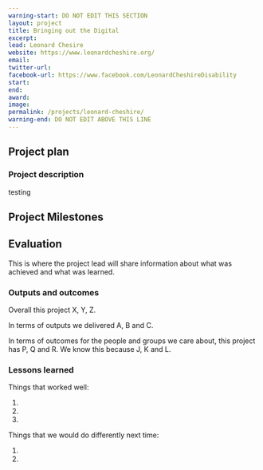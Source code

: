 ```yaml
---
warning-start: DO NOT EDIT THIS SECTION
layout: project
title: Bringing out the Digital
excerpt: 
lead: Leonard Chesire
website: https://www.leonardcheshire.org/
email: 
twitter-url: 
facebook-url: https://www.facebook.com/LeonardCheshireDisability
start: 
end: 
award: 
image:
permalink: /projects/leonard-cheshire/ 
warning-end: DO NOT EDIT ABOVE THIS LINE
---
```


## Project plan

### Project description

testing

## Project Milestones




## Evaluation

This is where the project lead will share information about what was achieved and what was learned.

### Outputs and outcomes

Overall this project X, Y, Z.

In terms of outputs we delivered A, B and C.

In terms of outcomes for the people and groups we care about, this project has P, Q and R. We know this because J, K and L.

### Lessons learned

Things that worked well:

1. 
2. 
3. 

Things that we would do differently next time:

1. 
2. 

